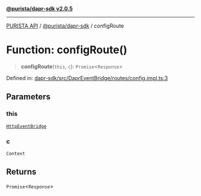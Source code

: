 [**@purista/dapr-sdk v2.0.5**](../README.md)

***

[PURISTA API](../../../packages.md) / [@purista/dapr-sdk](../README.md) / configRoute

# Function: configRoute()

> **configRoute**(`this`, `c`): `Promise`\<`Response`\>

Defined in: [dapr-sdk/src/DaprEventBridge/routes/config.impl.ts:3](https://github.com/puristajs/purista/blob/master/packages/dapr-sdk/src/DaprEventBridge/routes/config.impl.ts#L3)

## Parameters

### this

[`HttpEventBridge`](../../base-http-bridge/classes/HttpEventBridge.md)

### c

`Context`

## Returns

`Promise`\<`Response`\>
